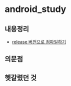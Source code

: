 # android_study

## 내용정리
+ [release 버전으로 컴파일하기](https://github.com/dlghrms95/android_study/blob/main/ANDROID/release%20%EB%B2%84%EC%A0%84%20%EB%B0%94%EB%A1%9C%20%ED%99%95%EC%9D%B8.md)

## 의문점

## 헷갈렸던 것
